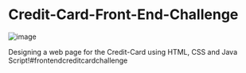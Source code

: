 # Credit-Card-Front-End-Challenge
![image](https://github.com/user-attachments/assets/b0fbc128-2c2b-4194-9701-9d73b49dfe97)

Designing a web page for the Credit-Card using HTML, CSS and Java Script!#frontendcreditcardchallenge
